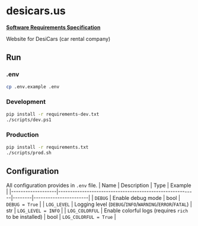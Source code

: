 # desicars.us
**[Software Requirements Specification](./SRS.docx)**

Website for DesiCars (car rental company)

## Run
### .env
```bash
cp .env.example .env
```

### Development
```bash
pip install -r requirements-dev.txt
./scripts/dev.ps1
```
### Production
```bash
pip install -r requirements.txt
./scripts/prod.sh
```

## Configuration
All configuration provides in `.env` file.
| Name              | Description                                              | Type   | Example               |
|-------------------|----------------------------------------------------------|--------|-----------------------|
| `DEBUG`           | Enable debug mode                                        | bool   | `DEBUG = True`        |
| `LOG_LEVEL`       | Logging level (`DEBUG`/`INFO`/`WARNING`/`ERROR`/`FATAL`) | str    | `LOG_LEVEL = INFO`    |
| `LOG_COLORFUL`    | Enable colorful logs (requires `rich` to be installed)   | bool   | `LOG_COLORFUL = True` |
